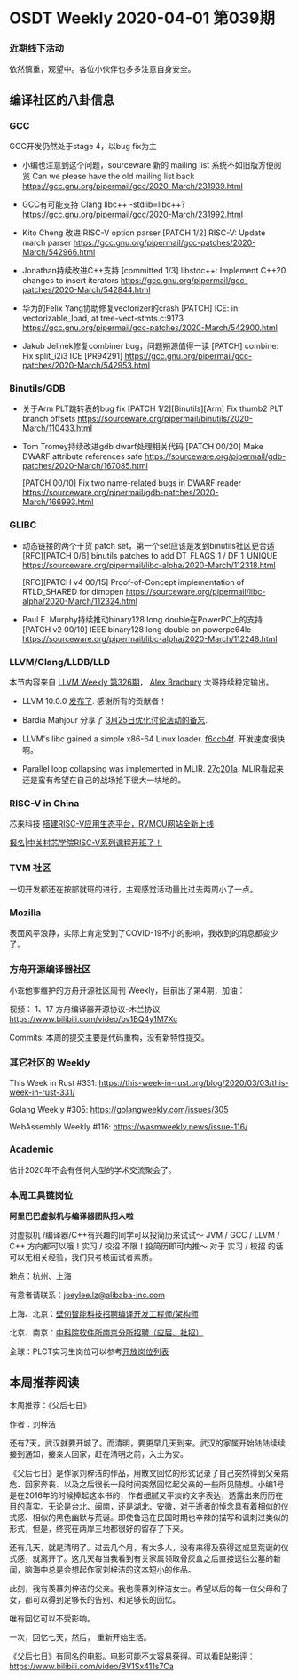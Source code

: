 # OSDT Weekly 2020-04-01 第039期

### 近期线下活动

依然慎重，观望中。各位小伙伴也多多注意自身安全。

## 编译社区的八卦信息

### GCC

GCC开发仍然处于stage 4，以bug fix为主

- 小编也注意到这个问题，sourceware 新的 mailing list 系统不如旧版方便阅览
  Can we please have the old mailing list back
  https://gcc.gnu.org/pipermail/gcc/2020-March/231939.html

- GCC有可能支持 Clang libc++
  -stdlib=libc++?
  https://gcc.gnu.org/pipermail/gcc/2020-March/231992.html

- Kito Cheng 改进 RISC-V option parser
  [PATCH 1/2] RISC-V: Update march parser
  https://gcc.gnu.org/pipermail/gcc-patches/2020-March/542966.html

- Jonathan持续改进C++支持
  [committed 1/3] libstdc++: Implement C++20 changes to insert iterators
  https://gcc.gnu.org/pipermail/gcc-patches/2020-March/542844.html

- 华为的Felix Yang协助修复vectorizer的crash
  [PATCH] ICE: in vectorizable_load, at tree-vect-stmts.c:9173
  https://gcc.gnu.org/pipermail/gcc-patches/2020-March/542900.html

- Jakub Jelinek修复combiner bug，问题朔源值得一读
  [PATCH] combine: Fix split_i2i3 ICE [PR94291]
  https://gcc.gnu.org/pipermail/gcc-patches/2020-March/542953.html


### Binutils/GDB

- 关于Arm PLT跳转表的bug fix
  [PATCH 1/2][Binutils][Arm] Fix thumb2 PLT branch offsets
  https://sourceware.org/pipermail/binutils/2020-March/110433.html

- Tom Tromey持续改进gdb dwarf处理相关代码
  [PATCH 00/20] Make DWARF attribute references safe
  https://sourceware.org/pipermail/gdb-patches/2020-March/167085.html

  [PATCH 00/10] Fix two name-related bugs in DWARF reader
  https://sourceware.org/pipermail/gdb-patches/2020-March/166993.html

### GLIBC

- 动态链接的两个干货 patch set，第一个set应该是发到binutils社区更合适
  [RFC][PATCH 0/6] binutils patches to add DT_FLAGS_1 / DF_1_UNIQUE
  https://sourceware.org/pipermail/libc-alpha/2020-March/112318.html

  [RFC][PATCH v4 00/15] Proof-of-Concept implementation of RTLD_SHARED for dlmopen
  https://sourceware.org/pipermail/libc-alpha/2020-March/112324.html

- Paul E. Murphy持续推动binary128 long double在PowerPC上的支持
  [PATCH v2 00/10] IEEE binary128 long double on powerpc64le
  https://sourceware.org/pipermail/libc-alpha/2020-March/112248.html


### LLVM/Clang/LLDB/LLD

本节内容来自 [LLVM Weekly 第326期](http://llvmweekly.org/issue/326)，
[Alex Bradbury](https://www.linkedin.com/in/alex-bradbury/) 大哥持续稳定输出。

- LLVM 10.0.0 [发布了](http://lists.llvm.org/pipermail/llvm-dev/2020-March/140233.html).
感谢所有的贡献者！

- Bardia Mahjour 分享了 [3月25日优化讨论活动的备忘](http://lists.llvm.org/pipermail/llvm-dev/2020-March/140283.html).

- LLVM's libc gained a simple x86-64 Linux loader.
[f6ccb4f](https://reviews.llvm.org/rGf6ccb4fef24).
开发速度很快啊。

- Parallel loop collapsing was implemented in MLIR.
[27c201a](https://reviews.llvm.org/rG27c201aa1d9).
MLIR看起来还是蛮有希望在自己的战场抢下很大一块地的。

### RISC-V in China

芯来科技 [搭建RISC-V应用生态平台，RVMCU网站全新上线](https://mp.weixin.qq.com/s/GoXD5OtcmqgkvDxdY4O-6w)

[报名|中关村芯学院RISC-V系列课程开班了！](https://mp.weixin.qq.com/s/P7-ZKXg9b8zHIInvfIjQUA)

### TVM 社区

一切开发都还在按部就班的进行，主观感觉活动量比过去两周小了一点。

### Mozilla

表面风平浪静，实际上肯定受到了COVID-19不小的影响，我收到的消息都变少了。

### 方舟开源编译器社区

小乖他爹维护的方舟开源社区周刊 Weekly，目前出了第4期，加油：

视频：
1、17 方舟编译器开源协议-木兰协议
https://www.bilibili.com/video/bv1BQ4y1M7Xc

Commits:
本周的提交主要是代码重构，没有新特性提交。

### 其它社区的 Weekly

This Week in Rust #331:
https://this-week-in-rust.org/blog/2020/03/03/this-week-in-rust-331/

Golang Weekly #305:
https://golangweekly.com/issues/305

WebAssembly Weekly #116:
https://wasmweekly.news/issue-116/

### Academic

估计2020年不会有任何大型的学术交流聚会了。

### 本周工具链岗位

**阿里巴巴虚拟机与编译器团队招人啦**

对虚拟机 /编译器/C++有兴趣的同学可以投简历来试试～ JVM / GCC / LLVM / C++ 方向都可以哦！实习 / 校招 不限！投简历即可内推～ 对于 实习 / 校招 的话可以无相关经验，我们只考核面试者素质。

地点：杭州、上海

有意者请联系：joeylee.lz@alibaba-inc.com

上海、北京：[壁仞智能科技招聘编译开发工程师/架构师](https://mp.weixin.qq.com/s/F6maenedYdtb9GZuKq0p0w)

北京、南京：[中科院软件所南京分所招聘（应届、社招）](https://mp.weixin.qq.com/s/wmKd6WppQ2baYqkNYHrTJg)

全球：PLCT实习生岗位可以参考[开放岗位列表](https://github.com/isrc-cas/PLCT-Weekly/blob/master/open-positions.md)

## 本周推荐阅读

本周推荐：《父后七日》

作者：刘梓洁

还有7天，武汉就要开城了。而清明，要更早几天到来。武汉的家属开始陆陆续续接到通知，接亲人回家，赶在清明之前，入土为安。

《父后七日》是作家刘梓洁的作品，用散文回忆的形式记录了自己突然得到父亲病危、回家奔丧、以及之后很长一段时间突然回忆起父亲的一些所见随想。小编1号是在2016年的时候捧起这本书的，作者细腻又平淡的文字表达，透露出来历历在目的真实。无论是台北、闽南，还是湖北、安徽，对于逝者的悼念具有着相似的仪式感、相似的黑色幽默与荒诞。即使鲁迅在民国时期也辛辣的描写和讽刺过类似的形式，但是，终究在两岸三地都很好的留存了下来。

还有几天，就是清明了。过去几个月，有太多人，没有来得及获得这或显荒诞的仪式感，就离开了。这几天每当我看到有关家属领取骨灰盒之后直接送往公墓的新闻，脑海中总是会想起作家刘梓洁的这本短小的作品。

此刻，我有羡慕刘梓洁的父亲。我也羡慕刘梓洁女士。希望以后的每一位父母和子女，都可以得到足够长的告别、和足够长的回忆。

唯有回忆可以不受影响。

一次，回忆七天，然后，
重新开始生活。

《父后七日》有同名的电影。电影可能不太容易获得。可以看B站影评：
https://www.bilibili.com/video/BV1Sx411s7Ca
